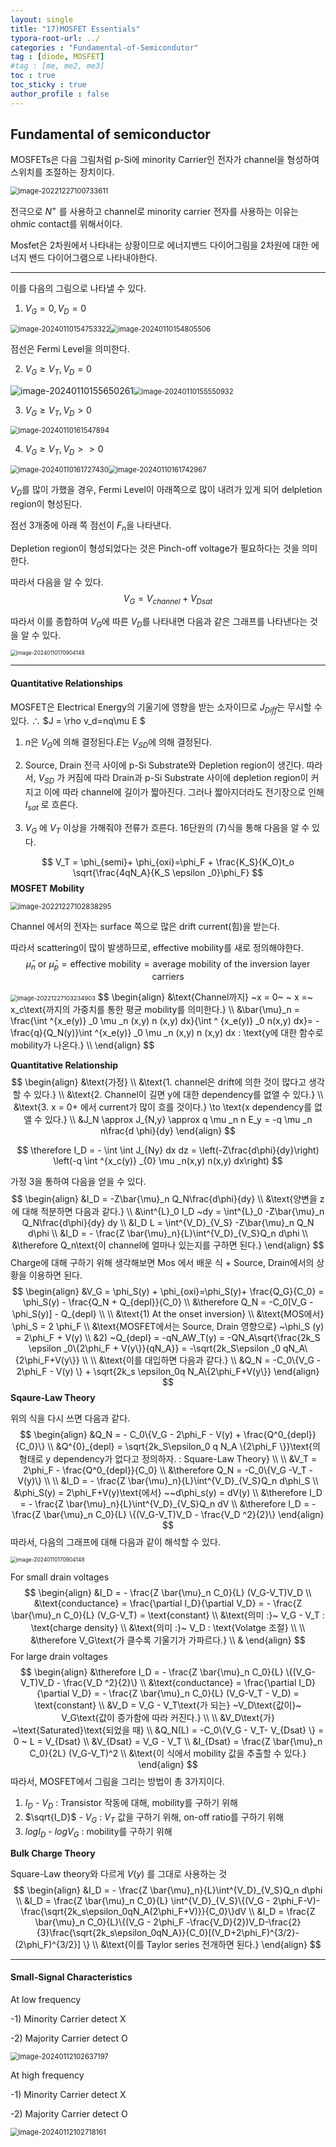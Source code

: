 ```yaml
---
layout: single
title: "17)MOSFET Essentials"
typora-root-url: ../
categories : "Fundamental-of-Semicondutor"
tag : [diode, MOSFET]
#tag : [me, me2, me3]
toc : true
toc_sticky : true
author_profile : false
---
```

## Fundamental of semiconductor

MOSFETs은 다음 그림처럼 p-Si에 minority Carrier인 전자가 channel을 형성하여 스위치를 조절하는 장치이다.

<img src="/images/figure/image-20221227100733611.png" alt="image-20221227100733611" style="zoom:80%;" />

전극으로 $N^+$ 를 사용하고 channel로 minority carrier 전자를 사용하는 이유는 ohmic contact를 위해서이다.

Mosfet은 2차원에서 나타내는 상황이므로 에너지밴드 다이어그림을 2차원에 대한 에너지 밴드 다이어그램으로 나타내야한다.

---

이를 다음의 그림으로 나타낼 수 있다.

1) $V_G = 0, V_D = 0$

<img src="/images/17. MOSFETs-The Essentials/image-20240110154753322.png" alt="image-20240110154753322" style="zoom: 80%;" /><img src="/images/17. MOSFETs-The Essentials/image-20240110154805506.png" alt="image-20240110154805506" style="zoom:80%;" />

점선은 Fermi Level을 의미한다.

2. $V_G  \geq   V_T, V_D = 0$

<img src="/images/17. MOSFETs-The Essentials/image-20240110155650261.png" alt="image-20240110155650261" /><img src="/images/17. MOSFETs-The Essentials/image-20240110155550932.png" alt="image-20240110155550932" style="zoom:80%;" />

3. $V_G \geq V_T, V_D > 0$

<img src="/images/17. MOSFETs-The Essentials/image-20240110161547894.png" alt="image-20240110161547894" style="zoom:80%;" />

4. $V_G \geq V_T, V_D >> 0$

<img src="/images/17. MOSFETs-The Essentials/image-20240110161727430.png" alt="image-20240110161727430" style="zoom:80%;" /><img src="/images/17. MOSFETs-The Essentials/image-20240110161742967.png" alt="image-20240110161742967" style="zoom:80%;" />

$V_D$를 많이 가했을 경우, Fermi Level이 아래쪽으로 많이 내려가 있게 되어 delpletion region이 형성된다.

점선 3개중에 아래 쪽 점선이 $F_n$을 나타낸다.

Depletion region이 형성되었다는 것은 Pinch-off voltage가 필요하다는 것을 의미한다. 

따라서 다음을 알 수 있다.
$$
V_G = V_{channel} + V_{Dsat}
$$


따라서 이를 종합하여 $V_G$에 따른 $V_D$를 나타내면 다음과 같은 그래프를 나타낸다는 것을 알 수 있다.

<img src="/images/17. MOSFETs-The Essentials/image-20240110170904148.png" alt="image-20240110170904148" style="zoom:60%;" />

---

#### Quantitative Relationships

MOSFET은 Electrical Energy의 기울기에 영향을 받는 소자이므로 $J_{Diff}$는 무시할 수 있다.  $\therefore$ $J = \rho  v_d=nq\mu E $

1. $n \text{은 } V_G \text{에 의해 결정된다.} E \text{는 } V_{SD} \text{에 의해 결정된다.}$

2. Source, Drain 전극 사이에 p-Si Substrate와 Depletion region이 생긴다. 따라서, $V_{SD}$ 가 커짐에 따라 Drain과 p-Si Substrate 사이에 depletion region이 커지고 이에 따라 channel에 길이가 짧아진다. 그러나 짧아지더라도 전기장으로 인해 $I_{sat}$ 로 흐른다.

3. $V_G$ 에 $V_T$ 이상을 가해줘야 전류가 흐른다.  16단원의 (7)식을 통해 다음을 알 수 있다.

$$
V_T = \phi_{semi}+ \phi_{oxi}=\phi_F + \frac{K_S}{K_O}t_o \sqrt{\frac{4qN_A}{K_S \epsilon _0}\phi_F}
$$
**MOSFET Mobility**

<img src="/images/figure/image-20221227102838295.png" alt="image-20221227102838295" style="zoom:80%;" />

Channel 에서의 전자는 surface 쪽으로 많은 drift current(힘)을 받는다.

따라서 scattering이 많이 발생하므로, effective mobility를 새로 정의해야한다.
$$
\bar{\mu}_n ~\text{or}~ \bar{\mu}_p = \text{effective mobility} = \text{average mobility of the inversion layer carriers}
$$

<img src="/images/figure/image-20221227103234903.png" alt="image-20221227103234903" style="zoom:67%;" />
$$
\begin{align}
&\text{Channel까지} ~x = 0~ ~ x =~ x_c\text{까지의 가중치를 통한 평균 mobility를 의미한다.}
\\
&\bar{\mu}_n = \frac{\int ^{x_e(y)} _0 \mu _n (x,y) n (x,y) dx}{\int ^ {x_e(y)} _0 n(x,y) dx}= - \frac{q}{Q_N(y)}\int ^{x_e(y)} _0 \mu _n (x,y) n (x,y) dx : \text{y에 대한 함수로 mobility가 나온다.}
\\
\end{align}
$$

**Quantitative Relationship**
$$
\begin{align}
&\text{가정}
\\
&\text{1. channel은 drift에 의한 것이 많다고 생각할 수 있다.}
\\
&\text{2. Channel이 길면 y에 대한 dependency를 없앨 수 있다.}
\\
&\text{3. x = 0+ 에서 current가 많이 흐를 것이다.} \to \text{x dependency를 없앨 수 있다.}
\\
&J_N \approx J_{N,y} \approx q \mu _n n E_y = -q \mu _n n\frac{d \phi}{dy}
\end{align}
$$

$$
\therefore I_D = - \int \int J_{Ny} dx dz = \left(-Z\frac{d\phi}{dy}\right) \left(-q \int ^{x_c(y)} _{0} \mu _n(x,y) n(x,y) dx\right)
$$

가정 3을 통하여 다음을 얻을 수 있다.
$$
\begin{align}
&I_D = -Z\bar{\mu}_n Q_N\frac{d\phi}{dy}
\\
&\text{양변을 z에 대해 적분하면 다음과 같다.}
\\
&\int^{L}_0 I_D ~dy = \int^{L}_0 -Z\bar{\mu}_n Q_N\frac{d\phi}{dy} dy
\\
&I_D L = \int^{V_D}_{V_S} -Z\bar{\mu}_n Q_N d\phi
\\
&I_D = - \frac{Z \bar{\mu}_n}{L}\int^{V_D}_{V_S}Q_n d\phi
\\
&\therefore Q_n\text{이 channel에 얼마나 있는지를 구하면 된다.}
\end{align}
$$
Charge에 대해 구하기 위해 생각해보면 Mos 에서 배운 식 + Source, Drain에서의 상황을 이용하면 된다.
$$
\begin{align}
&V_G = \phi_S(y) + \phi_{oxi}=\phi_S(y)+ \frac{Q_G}{C_0} = \phi_S(y) - \frac{Q_N + Q_{depl}}{C_0}
\\
&\therefore Q_N = -C_0[V_G - \phi_S(y)] - Q_{depl}
\\
\\
&\text{1) At the onset inversion}
\\
&\text{MOS에서} \phi_S = 2 \phi_F
\\
&\text{MOSFET에서는 Source, Drain 영향으로} ~\phi_S (y) = 2\phi_F + V(y)
\\
&2) ~Q_{depl} = -qN_AW_T(y) = -QN_A\sqrt{\frac{2k_S \epsilon _0\{2\phi_F + V(y\}}{qN_A}} = -\sqrt{2k_S\epsilon _0 qN_A\{2\phi_F+V(y\}}
\\
\\
&\text{이를 대입하면 다음과 같다.}
\\
&Q_N = -C_0\{V_G - 2\phi_F - V(y) \} + \sqrt{2k_s \epsilon_0q N_A\{2\phi_F+V(y\}}
\end{align}
$$
**Sqaure-Law Theory**

위의 식을 다시 쓰면 다음과 같다.
$$
\begin{align}
&Q_N = - C_0\{V_G - 2\phi_F - V(y) + \frac{Q^0_{depl}}{C_0}\}
\\
&Q^{0}_{depl} = \sqrt{2k_S\epsilon_0 q N_A \{2\phi_F \}}\text{의 형태로 y dependency가 없다고 정의하자. : Square-Law Theory}
\\
\\
&V_T = 2\phi_F - \frac{Q^0_{depl}}{C_0}
\\
&\therefore Q_N = -C_0\{V_G -V_T - V(y)\}
\\
\\
&I_D = - \frac{Z \bar{\mu}_n}{L}\int^{V_D}_{V_S}Q_n d\phi_S
\\
&\phi_S(y) = 2\phi_F+V(y)\text{에서} ~~d\phi_s(y) = dV(y)
\\
&\therefore I_D = - \frac{Z \bar{\mu}_n}{L}\int^{V_D}_{V_S}Q_n dV
\\
&\therefore I_D = - \frac{Z \bar{\mu}_n C_0}{L} \{(V_G-V_T)V_D - \frac{V_D ^2}{2}\}
\end{align}
$$
따라서, 다음의 그래프에 대해 다음과 같이 해석할 수 있다.

<img src="/images/17. MOSFETs-The Essentials/image-20240110170904148.png" alt="image-20240110170904148" style="zoom:60%;" />

For small drain voltages
$$
\begin{align}
&I_D = - \frac{Z \bar{\mu}_n C_0}{L} (V_G-V_T)V_D
\\
&\text{conductance} = \frac{\partial I_D}{\partial V_D} = - \frac{Z \bar{\mu}_n C_0}{L} (V_G-V_T) = \text{constant}
\\
&\text{의미 :}~ V_G - V_T : \text{charge density}
\\
&\text{의미 :}~ V_D : \text{Volatge 조절}
\\
\\
&\therefore V_G\text{가 클수록 기울기가 가파르다.}
\\
&
\end{align}
$$
For large drain voltages
$$
\begin{align}
&\therefore I_D = - \frac{Z \bar{\mu}_n C_0}{L} \{(V_G-V_T)V_D - \frac{V_D ^2}{2}\}
\\
&\text{conductance} = \frac{\partial I_D}{\partial V_D} = - \frac{Z \bar{\mu}_n C_0}{L} (V_G-V_T - V_D) = \text{constant}
\\
&V_D = V_G - V_T\text{가 되는} ~V_D\text{값이}~ V_G\text{값이 증가함에 따라 커진다.}
\\
\\
&V_D\text{가} ~\text{Saturated}\text{되었을 때}
\\
&Q_N(L) = -C_0\{V_G - V_T- V_{Dsat} \} = 0 ~ L = V_{Dsat}
\\
&V_{Dsat} = V_G - V_T
\\
&I_{Dsat} = \frac{Z \bar{\mu}_n C_0}{2L} (V_G-V_T)^2
\\
&\text{이 식에서 mobility 값을 추출할 수 있다.}
\end{align}
$$
따라서, MOSFET에서 그림을 그리는 방법이 총 3가지이다.

1) $I_D$ - $V_D$ : Transistor 작동에 대해, mobility를 구하기 위해
2) $\sqrt{I_D}$ - $V_G$ : $V_T$ 값을 구하기 위해, on-off ratio를 구하기 위해
3) $logI_D$ - $logV_G$ : mobility를 구하기 위해

**Bulk Charge Theory**

Square-Law theory와 다르게 $V(y)$ 를 그대로 사용하는 것
$$
\begin{align}
&I_D = - \frac{Z \bar{\mu}_n}{L}\int^{V_D}_{V_S}Q_n d\phi
\\
&I_D = \frac{Z \bar{\mu}_n C_0}{L} \int^{V_D}_{V_S}\{(V_G - 2\phi_F-V)- \frac{\sqrt{2k_s\epsilon_0qN_A(2\phi_F+V)}}{C_0}\}dV
\\
&I_D = \frac{Z \bar{\mu}_n C_0}{L}\{(V_G - 2\phi_F -\frac{V_D}{2})V_D-\frac{2}{3}\frac{\sqrt{2k_s\epsilon_0qN_A}}{C_0}[(V_D+2\phi_F)^{3/2}-(2\phi_F)^{3/2}] \}
\\
&\text{이를 Taylor series 전개하면 된다.}
\end{align}
$$

---

#### Small-Signal Characteristics

At low frequency

-1) Minority Carrier detect X

-2) Majority Carrier detect O

<img src="/images/17. MOSFETs-The Essentials/image-20240112102637197.png" alt="image-20240112102637197" style="zoom:80%;" />

At high frequency

-1) Minority Carrier detect X

-2) Majority Carrier detect O

<img src="/images/17. MOSFETs-The Essentials/image-20240112102718161.png" alt="image-20240112102718161" style="zoom:80%;" />

